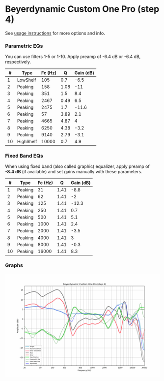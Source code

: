 # Beyerdynamic Custom One Pro (step 4)
See [usage instructions](https://github.com/jaakkopasanen/AutoEq#usage) for more options and info.

### Parametric EQs
You can use filters 1-5 or 1-10. Apply preamp of -6.4 dB or -6.4 dB, respectively.

|   # | Type      |   Fc (Hz) |    Q |   Gain (dB) |
|-----|-----------|-----------|------|-------------|
|   1 | LowShelf  |       105 | 0.7  |        -6.5 |
|   2 | Peaking   |       158 | 1.08 |       -11   |
|   3 | Peaking   |       351 | 1.5  |         8.4 |
|   4 | Peaking   |      2467 | 0.49 |         6.5 |
|   5 | Peaking   |      2475 | 1.7  |       -11.6 |
|   6 | Peaking   |        57 | 3.89 |         2.1 |
|   7 | Peaking   |      4665 | 4.87 |         4   |
|   8 | Peaking   |      6250 | 4.38 |        -3.2 |
|   9 | Peaking   |      9140 | 2.79 |        -3.1 |
|  10 | HighShelf |     10000 | 0.7  |         4.9 |

### Fixed Band EQs
When using fixed band (also called graphic) equalizer, apply preamp of **-8.4 dB** (if available) and set gains manually with these parameters.

|   # | Type    |   Fc (Hz) |    Q |   Gain (dB) |
|-----|---------|-----------|------|-------------|
|   1 | Peaking |        31 | 1.41 |        -8.8 |
|   2 | Peaking |        62 | 1.41 |        -2   |
|   3 | Peaking |       125 | 1.41 |       -12.3 |
|   4 | Peaking |       250 | 1.41 |         0.7 |
|   5 | Peaking |       500 | 1.41 |         5.1 |
|   6 | Peaking |      1000 | 1.41 |         2.4 |
|   7 | Peaking |      2000 | 1.41 |        -3.5 |
|   8 | Peaking |      4000 | 1.41 |         3   |
|   9 | Peaking |      8000 | 1.41 |        -0.3 |
|  10 | Peaking |     16000 | 1.41 |         8.3 |

### Graphs
![](./Beyerdynamic%20Custom%20One%20Pro%20(step%204).png)
